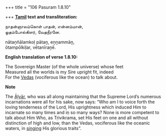 +++
title = "106 Pasuram 1.8.10"

+++
**[Tamil](/definition/tamil#history "show Tamil definitions") text and transliteration:**

நாதன்ஞாலம்கொள் பாதன், என்னம்மான்,  
ஓதம்போல்கிளர், வேதநீரனே.

nātaṉñālamkoḷ pātaṉ, eṉṉammāṉ,  
ōtampōlkiḷar, vētanīraṉē.

**English translation of verse 1.8.10:**

The Sovereign Master (of the whole universe) whose feet  
Measured all the worlds is my Sire upright fit, indeed  
For the [Vedas](/definition/veda#vaishnavism "show Vedas definitions") (vociferous like the ocean) to talk about.

**Note**

The [Āḻvār](/definition/aḻvar#vaishnavism "show Āḻvār definitions"), who was all along maintaining that the Supreme Lord’s numerous incarnations were all for his sake, now says: “Who am I to voice forth the loving tenderness of the Lord, His uprightness which induced Him to incarnate so many times and iṇ so many ways? None is more competent to talk about Him Who, as Tṛivikrama, set His feet on one and all without distinction of high and low, than the Vedas, vociferous like the oceanic waters, in [singing](/definition/singing#history "show singing definitions") His glorious traits”.


